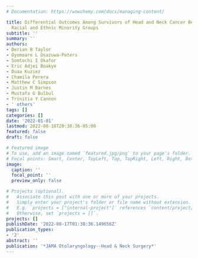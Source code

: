 ```yaml
---
# Documentation: https://wowchemy.com/docs/managing-content/

title: Differential Outcomes Among Survivors of Head and Neck Cancer Belonging to
  Racial and Ethnic Minority Groups
subtitle: ''
summary: ''
authors:
- Derian B Taylor
- Oyomoare L Osazuwa-Peters
- Somtochi I Okafor
- Eric Adjei Boakye
- Duaa Kuziez
- Chamila Perera
- Matthew C Simpson
- Justin M Barnes
- Mustafa G Bulbul
- Trinitia Y Cannon
- ' others'
tags: []
categories: []
date: '2022-01-01'
lastmod: 2022-08-16T20:38:36-05:00
featured: false
draft: false

# Featured image
# To use, add an image named `featured.jpg/png` to your page's folder.
# Focal points: Smart, Center, TopLeft, Top, TopRight, Left, Right, BottomLeft, Bottom, BottomRight.
image:
  caption: ''
  focal_point: ''
  preview_only: false

# Projects (optional).
#   Associate this post with one or more of your projects.
#   Simply enter your project's folder or file name without extension.
#   E.g. `projects = ["internal-project"]` references `content/project/deep-learning/index.md`.
#   Otherwise, set `projects = []`.
projects: []
publishDate: '2022-08-17T01:38:36.149656Z'
publication_types:
- '2'
abstract: ''
publication: '*JAMA Otolaryngology--Head & Neck Surgery*'
---
```

